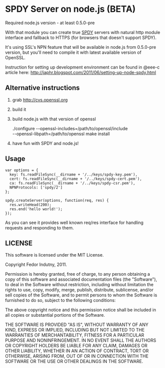 # SPDY Server on node.js (BETA)

Required node.js version - at least 0.5.0-pre

With that module you can create true [SPDY](http://www.chromium.org/spdy) servers with natural http module interface and fallback to HTTPS (for browsers that doesn't support SPDY).

It's using SSL's NPN feature that will be available in node.js from 0.5.0-pre version, but you'll need to compile it with latest available version of OpenSSL.

Instruction for setting up development environment can be found in @eee-c article here: http://japhr.blogspot.com/2011/06/setting-up-node-spdy.html

## Alternative instructions

1. grab http://cvs.openssl.org
2. build it
3. build node.js with that version of openssl

    ./configure --openssl-includes=/path/to/openssl/include \
                --openssl-libpath=/path/to/openssl
    make install

4. have fun with SPDY and node.js! 

## Usage

    var options = {
      key: fs.readFileSync(__dirname + '/../keys/spdy-key.pem'),
      cert: fs.readFileSync(__dirname + '/../keys/spdy-cert.pem'),
      ca: fs.readFileSync(__dirname + '/../keys/spdy-csr.pem'),
      NPNProtocols: ['spdy/2']
    };

    spdy.createServer(options, function(req, res) {
      res.writeHead(200);
      res.end('hello world!');
    });

As you can see it provides well known req/res interface for handling requests
and responding to them.

## LICENSE

This software is licensed under the MIT License.

Copyright Fedor Indutny, 2011.

Permission is hereby granted, free of charge, to any person obtaining a
copy of this software and associated documentation files (the
"Software"), to deal in the Software without restriction, including
without limitation the rights to use, copy, modify, merge, publish,
distribute, sublicense, and/or sell copies of the Software, and to permit
persons to whom the Software is furnished to do so, subject to the
following conditions:

The above copyright notice and this permission notice shall be included
in all copies or substantial portions of the Software.

THE SOFTWARE IS PROVIDED "AS IS", WITHOUT WARRANTY OF ANY KIND, EXPRESS
OR IMPLIED, INCLUDING BUT NOT LIMITED TO THE WARRANTIES OF
MERCHANTABILITY, FITNESS FOR A PARTICULAR PURPOSE AND NONINFRINGEMENT. IN
NO EVENT SHALL THE AUTHORS OR COPYRIGHT HOLDERS BE LIABLE FOR ANY CLAIM,
DAMAGES OR OTHER LIABILITY, WHETHER IN AN ACTION OF CONTRACT, TORT OR
OTHERWISE, ARISING FROM, OUT OF OR IN CONNECTION WITH THE SOFTWARE OR THE
USE OR OTHER DEALINGS IN THE SOFTWARE.

